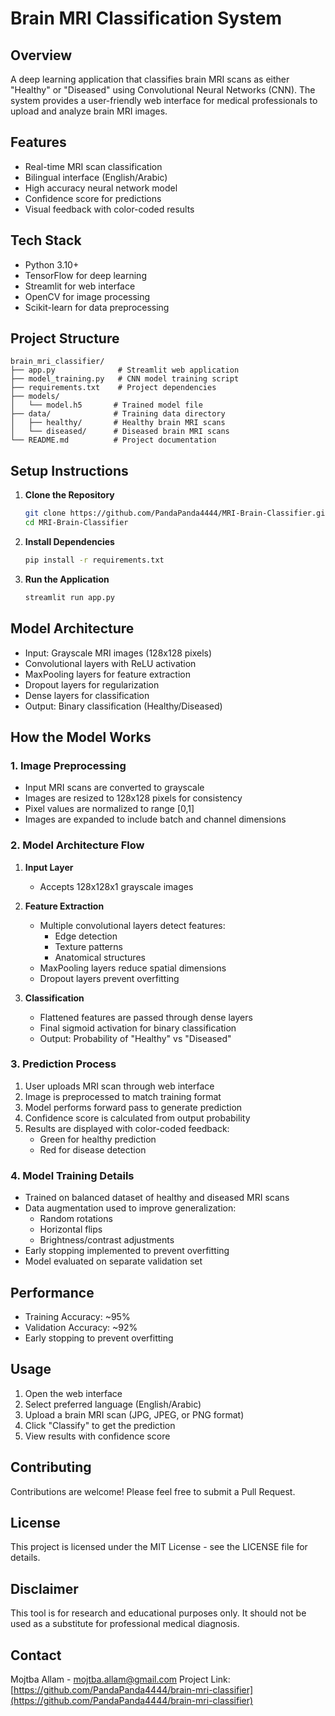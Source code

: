 # Brain MRI Classification System

## Overview
A deep learning application that classifies brain MRI scans as either "Healthy" or "Diseased" using Convolutional Neural Networks (CNN). The system provides a user-friendly web interface for medical professionals to upload and analyze brain MRI images.

## Features
- Real-time MRI scan classification
- Bilingual interface (English/Arabic)
- High accuracy neural network model
- Confidence score for predictions
- Visual feedback with color-coded results

## Tech Stack
- Python 3.10+
- TensorFlow for deep learning
- Streamlit for web interface
- OpenCV for image processing
- Scikit-learn for data preprocessing

## Project Structure
```
brain_mri_classifier/
├── app.py              # Streamlit web application
├── model_training.py   # CNN model training script
├── requirements.txt    # Project dependencies
├── models/
│   └── model.h5       # Trained model file
├── data/              # Training data directory
│   ├── healthy/       # Healthy brain MRI scans
│   └── diseased/      # Diseased brain MRI scans
└── README.md          # Project documentation
```

## Setup Instructions

1. **Clone the Repository**
   ```bash
   git clone https://github.com/PandaPanda4444/MRI-Brain-Classifier.git
   cd MRI-Brain-Classifier
   ```

2. **Install Dependencies**
   ```bash
   pip install -r requirements.txt
   ```
3. **Run the Application**
   ```bash
   streamlit run app.py
   ```

## Model Architecture
- Input: Grayscale MRI images (128x128 pixels)
- Convolutional layers with ReLU activation
- MaxPooling layers for feature extraction
- Dropout layers for regularization
- Dense layers for classification
- Output: Binary classification (Healthy/Diseased)

## How the Model Works

### 1. Image Preprocessing
- Input MRI scans are converted to grayscale
- Images are resized to 128x128 pixels for consistency
- Pixel values are normalized to range [0,1]
- Images are expanded to include batch and channel dimensions

### 2. Model Architecture Flow
1. **Input Layer**
   - Accepts 128x128x1 grayscale images

2. **Feature Extraction**
   - Multiple convolutional layers detect features:
     * Edge detection
     * Texture patterns
     * Anatomical structures
   - MaxPooling layers reduce spatial dimensions
   - Dropout layers prevent overfitting

3. **Classification**
   - Flattened features are passed through dense layers
   - Final sigmoid activation for binary classification
   - Output: Probability of "Healthy" vs "Diseased"

### 3. Prediction Process
1. User uploads MRI scan through web interface
2. Image is preprocessed to match training format
3. Model performs forward pass to generate prediction
4. Confidence score is calculated from output probability
5. Results are displayed with color-coded feedback:
   - Green for healthy prediction
   - Red for disease detection

### 4. Model Training Details
- Trained on balanced dataset of healthy and diseased MRI scans
- Data augmentation used to improve generalization:
  * Random rotations
  * Horizontal flips
  * Brightness/contrast adjustments
- Early stopping implemented to prevent overfitting
- Model evaluated on separate validation set

## Performance
- Training Accuracy: ~95%
- Validation Accuracy: ~92%
- Early stopping to prevent overfitting

## Usage
1. Open the web interface
2. Select preferred language (English/Arabic)
3. Upload a brain MRI scan (JPG, JPEG, or PNG format)
4. Click "Classify" to get the prediction
5. View results with confidence score

## Contributing
Contributions are welcome! Please feel free to submit a Pull Request.

## License
This project is licensed under the MIT License - see the LICENSE file for details.

## Disclaimer
This tool is for research and educational purposes only. It should not be used as a substitute for professional medical diagnosis.

## Contact
Mojtba Allam - mojtba.allam@gmail.com
Project Link: [https://github.com/PandaPanda4444/brain-mri-classifier](https://github.com/PandaPanda4444/brain-mri-classifier)

